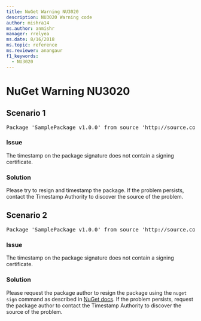 ```yaml
---
title: NuGet Warning NU3020
description: NU3020 Warning code
author: mishra14
ms.author: anmishr
manager: rrelyea
ms.date: 8/16/2018
ms.topic: reference
ms.reviewer: anangaur
f1_keywords:
  - NU3020
---
```


# NuGet Warning NU3020

## Scenario 1

<pre>Package 'SamplePackage v1.0.0' from source 'http://source.com/index.json': The timestamp does not have a signing certificate.</pre>

### Issue

The timestamp on the package signature does not contain a signing certificate.


### Solution

Please try to resign and timestamp the package. If the problem persists, contact the Timestamp Authority to discover the source of the problem.



## Scenario 2

<pre>Package 'SamplePackage v1.0.0' from source 'http://source.com/index.json': The primary signature's timestamp does not have a signing certificate.</pre>

### Issue

The timestamp on the package signature does not contain a signing certificate.


### Solution

Please request the package author to resign the package using the `nuget sign` command as described in [NuGet docs](https://docs.microsoft.com/en-us/nuget/create-packages/sign-a-package). If the problem persists, request the package author to contact the Timestamp Authority to discover the source of the problem.


